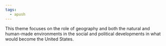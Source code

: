 ```yaml
---
tags:
  - apush
---
```

This theme focuses on the role of geography and both the natural and human-made environments in the social and political developments in what would become the United States.